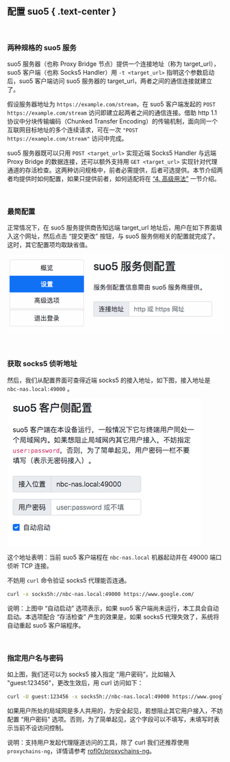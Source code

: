 配置 suo5 { .text-center }
-------------------------

&nbsp;

### 两种规格的 suo5 服务

suo5 服务器（也称 Proxy Bridge 节点）提供一个连接地址（称为 target_url），suo5 客户端（也称 Socks5 Handler）用 `-t <target_url>` 指明这个参数启动后，suo5 客户端访问 suo5 服务器的 target_url，两者之间的通信连接就建立了。

假设服务器地址为 `https://example.com/stream`，在 suo5 客户端发起的 `POST https://example.com/stream` 访问即建立起两者之间的通信连接。借助 http 1.1 协议中分块传输编码（Chunked Transfer Encoding）的传输机制，面向同一个互联网目标地址的多个连续请求，可在一次 `"POST https://example.com/stream"` 访问中完成。

suo5 服务器既可以只用 `POST <target_url>` 实现近端 Socks5 Handler 与远端 Proxy Bridge 的数据连接，还可以额外支持用 `GET <target_url>` 实现针对代理通道的存活检查。这两种访问规格中，前者必需提供，后者可选提供。本节介绍两者均提供时如何配置，如果只提供前者，如何适配将在 [“4. 高级用法”](#4) 一节介绍。

&nbsp;

### 最简配置

正常情况下，在 suo5 服务提供商告知远端 target_url 地址后，用户在如下界面填入这个网址，然后点击 “提交更改” 按钮，与 suo5 服务侧相关的配置就完成了。这时，其它配置项均取缺省值。

![填写连接地址](res/save_target_url.gif)

&nbsp;

### 获取 socks5 侦听地址

然后，我们从配置界面可查得近端 socks5 的接入地址，如下图，接入地址是 `nbc-nas.local:49000` 。

![获取 socks5 地址](res/socks_addr.gif)

这个地址表明：当前 suo5 客户端程在 `nbc-nas.local` 机器起动并在 49000 端口侦听 TCP 连接。

不妨用 `curl` 命令验证 socks5 代理能否连通。

``` bash
curl -x socks5h://nbc-nas.local:49000 https://www.google.com/
```

说明：上图中 “自动启动” 选项表示，如果 suo5 客户端尚未运行，本工具会自动启动。本选项配合 “存活检查” 产生的效果是，如果 socks5 代理失效了，系统将自动重起 suo5 客户端程序。 

&nbsp;

### 指定用户名与密码

如上图，我们还可以为 socks5 接入指定 “用户密码”，比如输入 "guest:123456"，更改生效后，用 curl 访问如下：

``` bash
curl -U guest:123456 -x socks5h://nbc-nas.local:49000 https://www.google.com/
```

如果用户所处的局域网是多人共用的，为安全起见，若想阻止其它用户接入，不妨配置 “用户密码” 选项。否则，为了简单起见，这个字段可以不填写，未填写时表示当前不设访问控制。

说明：支持用户发起代理隧道访问的工具，除了 curl 我们还推荐使用 `proxychains-ng`，详情请参考 [rofl0r/proxychains-ng](https://github.com/rofl0r/proxychains-ng)。

&nbsp;
